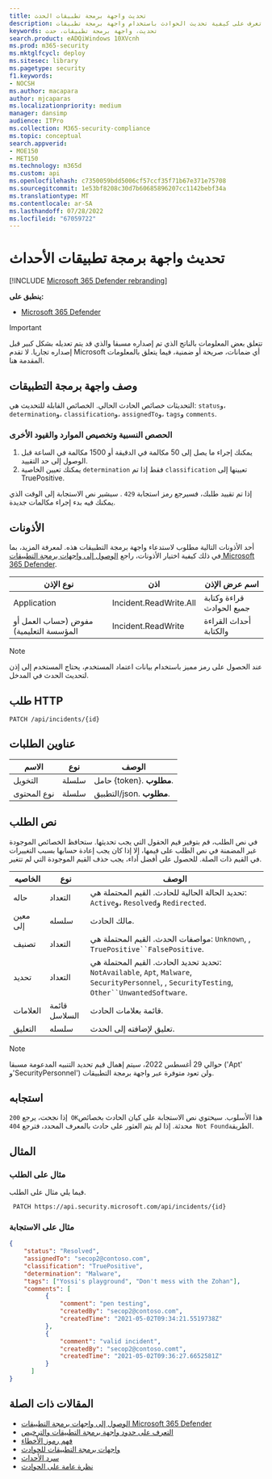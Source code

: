 ```yaml
---
title: تحديث واجهة برمجة تطبيقات الحدث
description: تعرف على كيفية تحديث الحوادث باستخدام واجهة برمجة تطبيقات Microsoft 365 Defender
keywords: تحديث، واجهة برمجة تطبيقات، حدث
search.product: eADQiWindows 10XVcnh
ms.prod: m365-security
ms.mktglfcycl: deploy
ms.sitesec: library
ms.pagetype: security
f1.keywords:
- NOCSH
ms.author: macapara
author: mjcaparas
ms.localizationpriority: medium
manager: dansimp
audience: ITPro
ms.collection: M365-security-compliance
ms.topic: conceptual
search.appverid:
- MOE150
- MET150
ms.technology: m365d
ms.custom: api
ms.openlocfilehash: c7350059bdd5006cf57ccf35f71b67e371e75708
ms.sourcegitcommit: 1e53bf8208c30d7b60685896207cc1142bebf34a
ms.translationtype: MT
ms.contentlocale: ar-SA
ms.lasthandoff: 07/28/2022
ms.locfileid: "67059722"
---
```

# <a name="update-incidents-api"></a>تحديث واجهة برمجة تطبيقات الأحداث

[!INCLUDE [Microsoft 365 Defender rebranding](../includes/microsoft-defender.md)]

**ينطبق على:**

- [Microsoft 365 Defender](https://go.microsoft.com/fwlink/?linkid=2118804)

> [!IMPORTANT]
> تتعلق بعض المعلومات بالناتج الذي تم إصداره مسبقا والذي قد يتم تعديله بشكل كبير قبل إصداره تجاريا. لا تقدم Microsoft أي ضمانات، صريحة أو ضمنية، فيما يتعلق بالمعلومات المقدمة هنا.

## <a name="api-description"></a>وصف واجهة برمجة التطبيقات

التحديثات خصائص الحادث الحالي. الخصائص القابلة للتحديث هي: `status`و، `determination`و، `classification`و، `assignedTo`و، `tags`و `comments`.

### <a name="quotas-resource-allocation-and-other-constraints"></a>الحصص النسبية وتخصيص الموارد والقيود الأخرى

1. يمكنك إجراء ما يصل إلى 50 مكالمة في الدقيقة أو 1500 مكالمة في الساعة قبل الوصول إلى حد التقييد.
2. يمكنك تعيين الخاصية `determination` فقط إذا تم `classification` تعيينها إلى TruePositive.

إذا تم تقييد طلبك، فسيرجع رمز استجابة `429` . سيشير نص الاستجابة إلى الوقت الذي يمكنك فيه بدء إجراء مكالمات جديدة.

## <a name="permissions"></a>الأذونات

أحد الأذونات التالية مطلوب لاستدعاء واجهة برمجة التطبيقات هذه. لمعرفة المزيد، بما في ذلك كيفية اختيار الأذونات، راجع [الوصول إلى واجهات برمجة التطبيقات Microsoft 365 Defender](api-access.md).

نوع الإذن|اذن|اسم عرض الإذن
---|---|---
Application|Incident.ReadWrite.All|قراءة وكتابة جميع الحوادث
مفوض (حساب العمل أو المؤسسة التعليمية)|Incident.ReadWrite|أحداث القراءة والكتابة

> [!NOTE]
> عند الحصول على رمز مميز باستخدام بيانات اعتماد المستخدم، يحتاج المستخدم إلى إذن لتحديث الحدث في المدخل.

## <a name="http-request"></a>طلب HTTP

```HTTP
PATCH /api/incidents/{id}
```

## <a name="request-headers"></a>عناوين الطلبات

الاسم|نوع|الوصف
---|---|---
التخويل|سلسلة|حامل {token}. **مطلوب**.
نوع المحتوى|سلسلة|التطبيق/json. **مطلوب**.

## <a name="request-body"></a>نص الطلب

في نص الطلب، قم بتوفير قيم الحقول التي يجب تحديثها. ستحافظ الخصائص الموجودة غير المضمنة في نص الطلب على قيمها، إلا إذا كان يجب إعادة حسابها بسبب التغييرات في القيم ذات الصلة. للحصول على أفضل أداء، يجب حذف القيم الموجودة التي لم تتغير.

الخاصيه|نوع|الوصف
---|---|---
حاله|التعداد|تحديد الحالة الحالية للحادث. القيم المحتملة هي: `Active`و، `Resolved`و `Redirected`.
معين إلى|سلسله|مالك الحادث.
تصنيف|التعداد|مواصفات الحدث. القيم المحتملة هي: `Unknown`, , `TruePositive``FalsePositive`.
تحديد|التعداد|تحديد تحديد الحادث. القيم المحتملة هي: `NotAvailable`, `Apt`, `Malware`, `SecurityPersonnel`, , `SecurityTesting`, `Other``UnwantedSoftware`.
العلامات|قائمة السلاسل|قائمة بعلامات الحادث.
التعليق|سلسله|تعليق لإضافته إلى الحدث.

>[!NOTE]
>حوالي 29 أغسطس 2022، سيتم إهمال قيم تحديد التنبيه المدعومة مسبقا ('Apt' و'SecurityPersonnel') ولن تعود متوفرة عبر واجهة برمجة التطبيقات.

## <a name="response"></a>استجابه

إذا نجحت، يرجع `200 OK`هذا الأسلوب. سيحتوي نص الاستجابة على كيان الحادث بخصائص محدثة. إذا لم يتم العثور على حادث بالمعرف المحدد، فترجع `404 Not Found`الطريقة.

## <a name="example"></a>المثال

### <a name="request-example"></a>مثال على الطلب

فيما يلي مثال على الطلب.

```HTTP
 PATCH https://api.security.microsoft.com/api/incidents/{id}
```

### <a name="response-example"></a>مثال على الاستجابة

```json
{
    "status": "Resolved",
    "assignedTo": "secop2@contoso.com",
    "classification": "TruePositive",
    "determination": "Malware",
    "tags": ["Yossi's playground", "Don't mess with the Zohan"],
    "comments": [
          {
              "comment": "pen testing",
              "createdBy": "secop2@contoso.com",
              "createdTime": "2021-05-02T09:34:21.5519738Z"
          },
          {
              "comment": "valid incident",
              "createdBy": "secop2@contoso.comt",
              "createdTime": "2021-05-02T09:36:27.6652581Z"
          }
      ]
}
```

## <a name="related-articles"></a>المقالات ذات الصلة

- [الوصول إلى واجهات برمجة التطبيقات Microsoft 365 Defender](api-access.md)
- [التعرف على حدود واجهة برمجة التطبيقات والترخيص](api-terms.md)
- [فهم رموز الأخطاء](api-error-codes.md)
- [واجهات برمجة التطبيقات للحوادث](api-incident.md)
- [سرد الأحداث](api-list-incidents.md)
- [نظرة عامة على الحوادث](incidents-overview.md)
